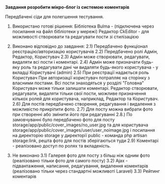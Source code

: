 **Завдання розробити мікро-блог із системою коментарів**

Передбачені сіди для полегшення тестування.

1. Використано готові рішення:
Бібліотека Bulma - (підключена через посилання на файл бібліотеки у мережі)
Редактор СkEditor - для можливості створювати та редагувати пости зі стилізацією

2. Виконано відповідно до завдання:
2.1) Передбачено функціонал реєстрацію/авторизацію користувачів
2.2) Передбачено ролі Адмін, Редактор, Користувач
2.3) Адмін може створювати, редагувати, видаляти всі пости і коментарі.
2.4) Адмін може призначати будь-яку роль та редагувати дані чи видаляти будь-якого користувача - у вкладці Користувачі 
(admin)
2.5) При реєстрації надається роль Користувач
При авторизації користувач потрапляє на сторінку з власними постами. Всі пости знаходяться у розділі "Головна"
Користувач може тільки залишати коментарі. Редактор створювати, редагувати, видаляти тільки свої пости, можливе 
призначення кількох ролей для користувача, наприклад, Редактор та Користувач.
2.6) Для постів передбачено створення, редагування і видалення з можливістю прикріпити фото.
2.7) Для посту можна вибрати фото при створенні або змінити його при редагуванні
2.8.) По замовчуванні було передбачено фото для посту storage/app/public/cover_images/no_user.jpg та для користувача 
storage/app/public/cover_images/user/user_noimage.jpg і посилання на директорію storage у директорії public - команда
 php artisan storage:link, решта фото для постів зберігаються туди
2.9) Коментарі - реалізовано доступ по ролях та вкладеність.

3. Не виконано
3.1) Галерея фото для посту з більш ніж одним фото (реалізовано тільки фото для самого посту)
3.2) Ajax - підвантаження, написання, редагування, видалення коментарів (реалізовано тільки через стандартні 
можливоті Laravel)
3.3) Рейтинг коментарів
